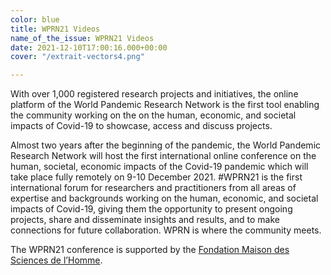 ```yaml
---
color: blue
title: WPRN21 Videos
name_of_the_issue: WPRN21 Videos
date: 2021-12-10T17:00:16.000+00:00
cover: "/extrait-vectors4.png"

---
```

With over 1,000 registered research projects and initiatives, the online platform of the World Pandemic Research Network is the first tool enabling the community working on the on the human, economic, and societal impacts of Covid-19 to showcase, access and discuss projects.

Almost two years after the beginning of the pandemic, the World Pandemic Research Network will host the first international online conference on the human, societal, economic impacts of the Covid-19 pandemic which will take place fully remotely on 9-10 December 2021. #WPRN21 is the first international forum for researchers and practitioners from all areas of expertise and backgrounds working on the human, economic, and societal impacts of Covid-19, giving them the opportunity to present ongoing projects, share and disseminate insights and results, and to make connections for future collaboration. WPRN is where the community meets.

The WPRN21 conference is supported by the [Fondation Maison des Sciences de l’Homme](https://www.fmsh.fr/en).
